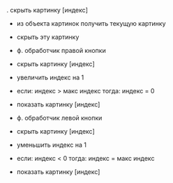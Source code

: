 


. скрыть картинку [индекс]
- из объекта картинок получить текущую картинку
- скрыть эту картинку




- ф. обработчик правой кнопки
- скрыть картинку [индекс]
- увеличить индекс на 1
- если: индекс > макс индекс 
    тогда: индекс = 0
- показать картинку [индекс]




- ф. обработчик левой кнопки
- скрыть картинку [индекс]
- уменьшить индекс на 1
- если: индекс < 0
    тогда: индекс = макс индекс
- показать картинку [индекс]



